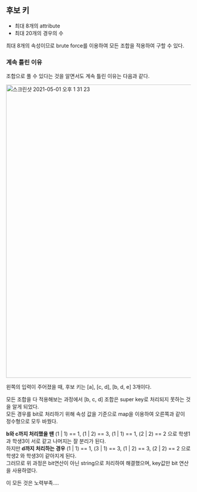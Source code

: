 <h2>후보 키</h2>

- 최대 8개의 attribute
- 최대 20개의 경우의 수

최대 8개의 속성이므로 brute force를 이용하여 모든 조합을 적용하여 구할 수 있다.<br>

<h3>계속 틀린 이유</h3>

조합으로 풀 수 있다는 것을 알면서도 계속 틀린 이유는 다음과 같다.<br>

<img width="800" alt="스크린샷 2021-05-01 오후 1 31 23" src="https://user-images.githubusercontent.com/54436228/116770855-8e4f5900-aa81-11eb-8520-868fc45766e1.png">

왼쪽의 입력이 주어졌을 때, 후보 키는 [a], [c, d], [b, d, e] 3개이다.<br> 

모든 조합을 다 적용해보는 과정에서 [b, c, d] 조합은 super key로 처리되지 못하는 것을 알게 되었다.<br>
모든 경우를 bit로 처리하기 위해 속성 값을 기준으로 map을 이용하여 오른쪽과 같이 정수형으로 모두 바꿨다.<br>

**b와 c까지 처리했을 땐** (1 | 1) == 1, (1 | 2) == 3, (1 | 1) == 1, (2 | 2) == 2 으로 학생1과 학생3이 서로 같고 나머지는 잘 분리가 된다.<br>
하지만 **d까지 처리하는 경우** (1 | 1) == 1, (3 | 1) == 3, (1 | 2) == 3, (2 | 2) == 2 으로 학생2 와 학생3이 같아지게 된다.<br>
그러므로 위 과정은 bit연산이 아닌 string으로 처리하여 해결했으며, key값만 bit 연산을 사용하였다.<br>

이 모든 것은 노력부족....<br>
